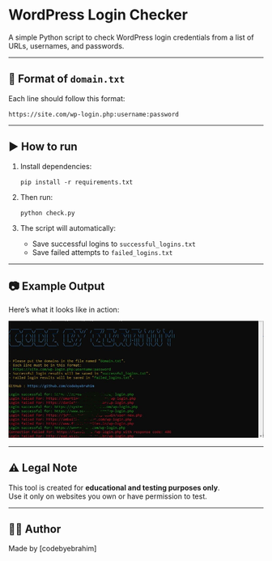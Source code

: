 # WordPress Login Checker

A simple Python script to check WordPress login credentials from a list of URLs, usernames, and passwords.  

---

## 📄 Format of `domain.txt`

Each line should follow this format:

```
https://site.com/wp-login.php:username:password
```

---

## ▶️ How to run

1. Install dependencies:
   ```
   pip install -r requirements.txt
   ```

2. Then run:
   ```
   python check.py
   ```

3. The script will automatically:
   - Save successful logins to `successful_logins.txt`
   - Save failed attempts to `failed_logins.txt`

---

## 📷 Example Output

Here’s what it looks like in action:

![Sample Output](output.jpg)

---

## ⚠️ Legal Note

This tool is created for **educational and testing purposes only**.  
Use it only on websites you own or have permission to test.

---

## 🧑‍💻 Author

Made by [codebyebrahim]
